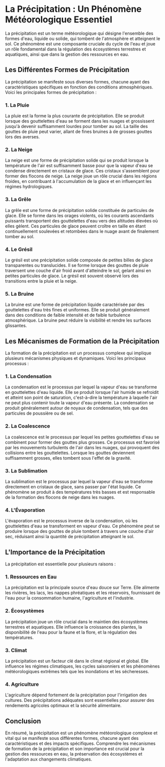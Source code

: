 # La Précipitation : Un Phénomène Météorologique Essentiel

La précipitation est un terme météorologique qui désigne l'ensemble des formes d'eau, liquide ou solide, qui tombent de l'atmosphère et atteignent le sol. Ce phénomène est une composante cruciale du cycle de l'eau et joue un rôle fondamental dans la régulation des écosystèmes terrestres et aquatiques, ainsi que dans la gestion des ressources en eau.

## Les Différentes Formes de Précipitation

La précipitation se manifeste sous diverses formes, chacune ayant des caractéristiques spécifiques en fonction des conditions atmosphériques. Voici les principales formes de précipitation :

### 1. La Pluie

La pluie est la forme la plus courante de précipitation. Elle se produit lorsque des gouttelettes d'eau se forment dans les nuages et grossissent jusqu'à devenir suffisamment lourdes pour tomber au sol. La taille des gouttes de pluie peut varier, allant de fines bruines à de grosses gouttes lors des averses.

### 2. La Neige

La neige est une forme de précipitation solide qui se produit lorsque la température de l'air est suffisamment basse pour que la vapeur d'eau se condense directement en cristaux de glace. Ces cristaux s'assemblent pour former des flocons de neige. La neige joue un rôle crucial dans les régions froides, en contribuant à l'accumulation de la glace et en influençant les régimes hydrologiques.

### 3. La Grêle

La grêle est une forme de précipitation solide constituée de particules de glace. Elle se forme dans les orages violents, où les courants ascendants puissants transportent des gouttelettes d'eau vers des altitudes élevées où elles gèlent. Ces particules de glace peuvent croître en taille en étant continuellement soulevées et retombées dans le nuage avant de finalement tomber au sol.

### 4. Le Grésil

Le grésil est une précipitation solide composée de petites billes de glace transparentes ou translucides. Il se forme lorsque des gouttes de pluie traversent une couche d'air froid avant d'atteindre le sol, gelant ainsi en petites particules de glace. Le grésil est souvent observé lors des transitions entre la pluie et la neige.

### 5. La Bruine

La bruine est une forme de précipitation liquide caractérisée par des gouttelettes d'eau très fines et uniformes. Elle se produit généralement dans des conditions de faible intensité et de faible turbulence atmosphérique. La bruine peut réduire la visibilité et rendre les surfaces glissantes.

## Les Mécanismes de Formation de la Précipitation

La formation de la précipitation est un processus complexe qui implique plusieurs mécanismes physiques et dynamiques. Voici les principaux processus :

### 1. La Condensation

La condensation est le processus par lequel la vapeur d'eau se transforme en gouttelettes d'eau liquide. Elle se produit lorsque l'air humide se refroidit et atteint son point de saturation, c'est-à-dire la température à laquelle l'air ne peut plus contenir toute la vapeur d'eau présente. La condensation se produit généralement autour de noyaux de condensation, tels que des particules de poussière ou de sel.

### 2. La Coalescence

La coalescence est le processus par lequel les petites gouttelettes d'eau se combinent pour former des gouttes plus grosses. Ce processus est favorisé par les mouvements turbulents de l'air dans les nuages, qui provoquent des collisions entre les gouttelettes. Lorsque les gouttes deviennent suffisamment grosses, elles tombent sous l'effet de la gravité.

### 3. La Sublimation

La sublimation est le processus par lequel la vapeur d'eau se transforme directement en cristaux de glace, sans passer par l'état liquide. Ce phénomène se produit à des températures très basses et est responsable de la formation des flocons de neige dans les nuages.

### 4. L'Évaporation

L'évaporation est le processus inverse de la condensation, où les gouttelettes d'eau se transforment en vapeur d'eau. Ce phénomène peut se produire lorsque des gouttes de pluie tombent à travers une couche d'air sec, réduisant ainsi la quantité de précipitation atteignant le sol.

## L'Importance de la Précipitation

La précipitation est essentielle pour plusieurs raisons :

### 1. Ressources en Eau

La précipitation est la principale source d'eau douce sur Terre. Elle alimente les rivières, les lacs, les nappes phréatiques et les réservoirs, fournissant de l'eau pour la consommation humaine, l'agriculture et l'industrie.

### 2. Écosystèmes

La précipitation joue un rôle crucial dans le maintien des écosystèmes terrestres et aquatiques. Elle influence la croissance des plantes, la disponibilité de l'eau pour la faune et la flore, et la régulation des températures.

### 3. Climat

La précipitation est un facteur clé dans le climat régional et global. Elle influence les régimes climatiques, les cycles saisonniers et les phénomènes météorologiques extrêmes tels que les inondations et les sécheresses.

### 4. Agriculture

L'agriculture dépend fortement de la précipitation pour l'irrigation des cultures. Des précipitations adéquates sont essentielles pour assurer des rendements agricoles optimaux et la sécurité alimentaire.

## Conclusion

En résumé, la précipitation est un phénomène météorologique complexe et vital qui se manifeste sous différentes formes, chacune ayant des caractéristiques et des impacts spécifiques. Comprendre les mécanismes de formation de la précipitation et son importance est crucial pour la gestion des ressources en eau, la préservation des écosystèmes et l'adaptation aux changements climatiques.